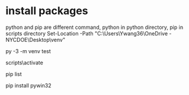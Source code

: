 # install packages
python and pip are different command, python in python directory, pip in scripts directory
Set-Location -Path "C:\Users\Ywang36\OneDrive - NYCDOE\Desktop\venv"

py -3 -m venv test

scripts\activate

pip list

pip install pywin32
